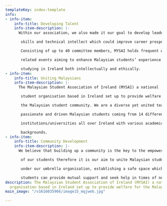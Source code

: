 ```yaml
---
templateKey: index-template
info:
- info-item:
    info-title: Developing Talent
    info-item-description: |-
      Within our association, we also made it our goal to develop leadership

       skills and technical intellect which could improve career prospects.

       Consisting of up to 40 committee members, MYSAI holds frequent welfare

       related events aiming to enhance Malaysian students’ experience of

       studying in Ireland both intellectually and ethically.
- info-item:
    info-title: Uniting Malaysians
    info-item-description: |-
      The Malaysian Student Association of Ireland (MYSAI) a national

       student organisation based in Ireland set up to provide welfare for

       the Malaysian student community. We are a diverse yet united team of

       passionate and driven Malaysian students coming from 14 different

       institutions/universities all over Ireland with various academic

       backgrounds.
- info-item:
    info-title: Community Development
    info-item-description: |-
      We believe that building up a community is the key to the empowerment

       of our students therefore it is our aim to unite Malaysian students

       under our umbrella organisation, establishing a safe space which

       students can provide mutual support and seek help in times of need.
description: The Malaysian Student Association of Ireland (MYSAI) a national student
  organisation based in Ireland set up to provide welfare for the Malaysian student.
main_image: "/v1616035966/image15_mqjweb.jpg"

---
```


